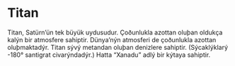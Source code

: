 # Titan

Titan, Satürn’ün tek büyük uydusudur. Çoðunlukla azottan oluþan oldukça kalýn
bir atmosfere sahiptir. Dünya’nýn atmosferi de çoðunlukla azottan oluþmaktadýr.
Titan sývý metandan oluþan denizlere sahiptir. (Sýcaklýklarý -180° santigrat
civarýndadýr.) Hatta “Xanadu” adlý bir kýtaya sahiptir.
